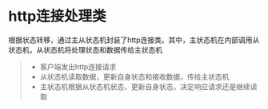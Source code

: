 http连接处理类
==============
根据状态转移，通过主从状态机封装了http连接类。其中，主状态机在内部调用从状态机，从状态机将处理状态和数据传给主状态机
> * 客户端发出http连接请求
> * 从状态机读取数据，更新自身状态和接收数据，传给主状态机
> * 主状态机根据从状态机状态，更新自身状态，决定响应请求还是继续读取
